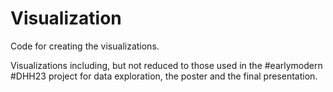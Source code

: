 # Visualization

Code for creating the visualizations.

Visualizations including, but not reduced to those used in the #earlymodern #DHH23 project for data exploration, the poster and the final presentation.
